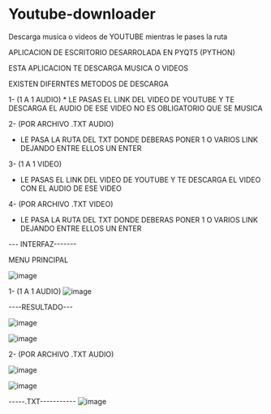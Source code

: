 # Youtube-downloader
Descarga musica o videos de YOUTUBE mientras le pases la ruta

APLICACION DE ESCRITORIO DESARROLADA EN PYQT5 (PYTHON)

ESTA APLICACION TE DESCARGA MUSICA O VIDEOS

EXISTEN DIFERNTES METODOS DE DESCARGA

1- (1 A 1 AUDIO)
    * LE PASAS EL LINK DEL VIDEO DE YOUTUBE Y TE DESCARGA EL AUDIO DE ESE VIDEO NO ES OBLIGATORIO QUE SE MUSICA 
    
2- (POR ARCHIVO .TXT AUDIO)
  * LE PASA LA RUTA DEL TXT DONDE DEBERAS PONER 1 O VARIOS LINK DEJANDO ENTRE ELLOS UN ENTER
  
3- (1 A 1 VIDEO)
   * LE PASAS EL LINK DEL VIDEO DE YOUTUBE Y TE DESCARGA EL VIDEO CON EL AUDIO DE ESE VIDEO 
   
4- (POR ARCHIVO .TXT VIDEO)
  * LE PASA LA RUTA DEL TXT DONDE DEBERAS PONER 1 O VARIOS LINK DEJANDO ENTRE ELLOS UN ENTER
  
  
  --- INTERFAZ-------
  
MENU PRINCIPAL
  
![image](https://user-images.githubusercontent.com/60913160/228117547-5047a92b-637f-438f-bbe4-110ce9a86230.png)
  
  
1- (1 A 1 AUDIO)
![image](https://user-images.githubusercontent.com/60913160/228117735-79ada18a-7e85-4b22-80c6-ef23ae65488f.png)

----RESULTADO---

![image](https://user-images.githubusercontent.com/60913160/228117913-e5f642b7-39ce-43d4-aeef-9e1bf851d69a.png)

![image](https://user-images.githubusercontent.com/60913160/228117996-5b09dee9-d5d1-43d1-a620-0f423737ff46.png)



2- (POR ARCHIVO .TXT AUDIO)

![image](https://user-images.githubusercontent.com/60913160/228118067-d2a5c9b0-2e6d-464d-b4f4-9ffd44ca44c3.png)

![image](https://user-images.githubusercontent.com/60913160/228118328-957ceb49-8f86-4aed-a7de-185221261de2.png)


-----.TXT-----------
![image](https://user-images.githubusercontent.com/60913160/228118219-ae255a66-e457-45b9-b080-03959f6b4c94.png)



